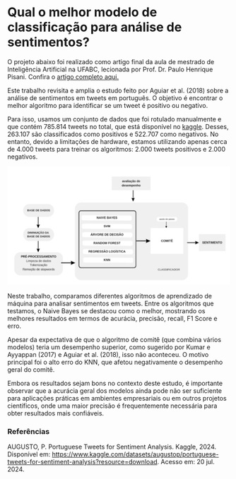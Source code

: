 # Qual o melhor modelo de classificação para análise de sentimentos?

O projeto abaixo foi realizado como artigo final da aula de mestrado de Inteligência Artificial na UFABC, lecionada por Prof. Dr. Paulo Henrique Pisani. Confira o [artigo completo aqui.](https://docs.google.com/document/d/1JmqoTjxQB0nLQ01GCQ2r9gjjxaYkh3ZDuuCUgn9iVX0/edit?usp=sharing)


Este trabalho revisita e amplia o estudo feito por Aguiar et al. (2018) sobre a análise de sentimentos em tweets em português. O objetivo é encontrar o melhor algoritmo para identificar se um tweet é positivo ou negativo.

Para isso, usamos um conjunto de dados que foi rotulado manualmente e que contém 785.814 tweets no total, que está disponível no [kaggle](https://www.kaggle.com/datasets/augustop/portuguese-tweets-for-sentiment-analysis?resource=download). Desses, 263.107 são classificados como positivos e 522.707 como negativos. No entanto, devido a limitações de hardware, estamos utilizando apenas cerca de 4.000 tweets para treinar os algoritmos: 2.000 tweets positivos e 2.000 negativos.

![alt text](image.png)

Neste trabalho, comparamos diferentes algoritmos de aprendizado de máquina para analisar sentimentos em tweets. Entre os algoritmos que testamos, o Naive Bayes se destacou como o melhor, mostrando os melhores resultados em termos de acurácia, precisão, recall, F1 Score e erro.

Apesar da expectativa de que o algoritmo de comitê (que combina vários modelos) teria um desempenho superior, como sugerido por Kumar e Ayyappan (2017) e Aguiar et al. (2018), isso não aconteceu. O motivo principal foi o alto erro do KNN, que afetou negativamente o desempenho geral do comitê.

Embora os resultados sejam bons no contexto deste estudo, é importante observar que a acurácia geral dos modelos ainda pode não ser suficiente para aplicações práticas em ambientes empresariais ou em outros projetos científicos, onde uma maior precisão é frequentemente necessária para obter resultados mais confiáveis.


### Referências
AUGUSTO, P. Portuguese Tweets for Sentiment Analysis. Kaggle, 2024. Disponível em: https://www.kaggle.com/datasets/augustop/portuguese-tweets-for-sentiment-analysis?resource=download. Acesso em: 20 jul. 2024.